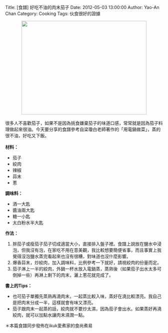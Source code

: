 Title: [食譜] 好吃不油的肉末茄子
Date: 2012-05-03 13:00:00
Author: Yao-An Chan
Category: Cooking
Tags: 伙食很好的證據


<div class='post'>
<center><a href="https://picasaweb.google.com/lh/photo/_6Q8m__ThAl4_nIKh44w9tMTjNZETYmyPJy0liipFm0?feat=embedwebsite"><img height="300" src="https://lh4.googleusercontent.com/-zusr8nJ7j5Y/T35tFgFztrI/AAAAAAAANJM/avpM4nc4AB4/s400/P1040528-2.jpg" width="400" /></a></center><div><br /></div>很多人不喜歡茄子，如果不是因為挑食嫌棄茄子的味道口感，常常就是因為茄子料理做起來很油。今天要分享的食譜參考自梁瓊白老師著作的「用電鍋做菜」，蒸的很不油，好吃又下飯。<br /><div><br /></div><div><b>材料：</b></div><div><ul><li>茄子</li><li>絞肉</li><li>辣椒</li><li>蒜末</li><li>蔥</li></ul></div><div><b>調味料：</b></div><div><ul><li>酒一大匙</li><li>醬油兩大匙</li><li>糖一小匙</li><li>太白粉水半大匙</li></ul></div><div><b>作法：</b><br /><div><ol><li>胖茄子或瘦茄子茄子切成適當大小，直接排入盤子裡。食譜上說放在鹽水中浸泡，但我沒有泡，在家吃不用在意美觀，我比較想要簡便省事，而且事實上我覺得沒泡鹽水蒸完看起來也沒有很糟，對味道也沒什麼影響。</li><li>爆香蒜末，炒絞肉，加入調味料，比例參考一下就好，請視絞肉的份量而定。</li><li>茄子淋上一半的絞肉，外鍋一杯水放入電鍋蒸，蒸熟後（如果茄子出水太多可倒掉一些）再淋上剩下的肉末，灑上蔥花就完成了。</li></ol><b>書上的Tips：</b></div></div><div><ul><li>也可茄子單獨先蒸熟再澆肉末，一起蒸比較入味，蒸好在澆比較漂亮。我自己是把肉末分成一半，這樣就會有味又漂亮。</li><li>茄子跟肉末一起蒸的話，絞肉就不要炒太濕，因為茄子會出水。如果蒸好再澆絞肉，就可以加點水讓肉末濕潤一點。</li></ul></div>＊本篇食譜同步發佈在ikuk愛煮家的食尚煮易</div>
